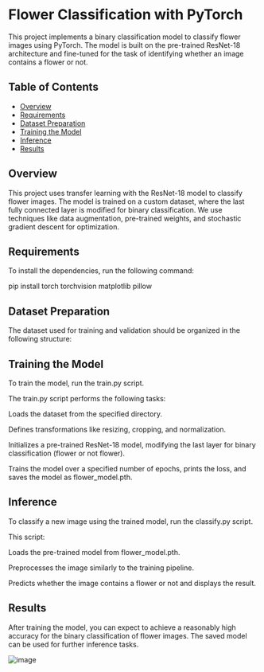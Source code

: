 # Flower Classification with PyTorch

This project implements a binary classification model to classify flower images using PyTorch. The model is built on the pre-trained ResNet-18 architecture and fine-tuned for the task of identifying whether an image contains a flower or not.

## Table of Contents
- [Overview](#overview)
- [Requirements](#requirements)
- [Dataset Preparation](#dataset-preparation)
- [Training the Model](#training-the-model)
- [Inference](#inference)
- [Results](#results)


## Overview

This project uses transfer learning with the ResNet-18 model to classify flower images. The model is trained on a custom dataset, where the last fully connected layer is modified for binary classification. We use techniques like data augmentation, pre-trained weights, and stochastic gradient descent for optimization.

## Requirements

To install the dependencies, run the following command:

pip install torch torchvision matplotlib pillow

## Dataset Preparation

The dataset used for training and validation should be organized in the following structure:

## Training the Model

To train the model, run the train.py script.

The train.py script performs the following tasks:

Loads the dataset from the specified directory.

Defines transformations like resizing, cropping, and normalization.

Initializes a pre-trained ResNet-18 model, modifying the last layer for binary classification (flower or not flower).

Trains the model over a specified number of epochs, prints the loss, and saves the model as flower_model.pth.

## Inference
To classify a new image using the trained model, run the classify.py script.

This script:

Loads the pre-trained model from flower_model.pth.

Preprocesses the image similarly to the training pipeline.

Predicts whether the image contains a flower or not and displays the result.

## Results
After training the model, you can expect to achieve a reasonably high accuracy for the binary classification of flower images. The saved model can be used for further inference tasks.


![image](https://github.com/user-attachments/assets/225130bb-cad8-4dc4-8201-bdc479fd3f79)

